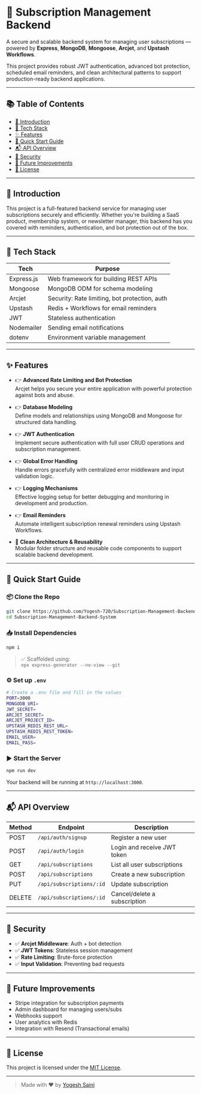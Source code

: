 
# 🧠 Subscription Management Backend

A secure and scalable backend system for managing user subscriptions — powered by **Express**, **MongoDB**, **Mongoose**, **Arcjet**, and **Upstash Workflows**.

This project provides robust JWT authentication, advanced bot protection, scheduled email reminders, and clean architectural patterns to support production-ready backend applications.

---

## 📚 Table of Contents

- [🧠 Introduction](#-introduction)
- [🚀 Tech Stack](#-tech-stack)
- [✨ Features](#-features)
- [🚀 Quick Start Guide](#-quick-start-guide)
- [📬 API Overview](#-api-overview)
- [🔐 Security](#-security)
- [🧠 Future Improvements](#-future-improvements)
- [📄 License](#-license)

---

## 🧠 Introduction

This project is a full-featured backend service for managing user subscriptions securely and efficiently. Whether you're building a SaaS product, membership system, or newsletter manager, this backend has you covered with reminders, authentication, and bot protection out of the box.

---

## 🚀 Tech Stack

| Tech        | Purpose                                       |
|-------------|-----------------------------------------------|
| Express.js  | Web framework for building REST APIs          |
| Mongoose    | MongoDB ODM for schema modeling               |
| Arcjet      | Security: Rate limiting, bot protection, auth |
| Upstash     | Redis + Workflows for email reminders         |
| JWT         | Stateless authentication                      |
| Nodemailer  | Sending email notifications                   |
| dotenv      | Environment variable management               |

---

## ✨ Features

- 👉 **Advanced Rate Limiting and Bot Protection**  
  Arcjet helps you secure your entire application with powerful protection against bots and abuse.

- 👉 **Database Modeling**  
  Define models and relationships using MongoDB and Mongoose for structured data handling.

- 👉 **JWT Authentication**  
  Implement secure authentication with full user CRUD operations and subscription management.

- 👉 **Global Error Handling**  
  Handle errors gracefully with centralized error middleware and input validation logic.

- 👉 **Logging Mechanisms**  
  Effective logging setup for better debugging and monitoring in development and production.

- 👉 **Email Reminders**  
  Automate intelligent subscription renewal reminders using Upstash Workflows.

- 🧩 **Clean Architecture & Reusability**  
  Modular folder structure and reusable code components to support scalable backend development.

---

## 🚀 Quick Start Guide

### 📦 Clone the Repo

```bash
git clone https://github.com/Yogesh-720/Subscription-Management-Backend-System.git
cd Subscription-Management-Backend-System
```

### 📥 Install Dependencies

```bash
npm i
```

> ✅ Scaffolded using:  
> `npx express-generator --no-view --git`

### ⚙️ Set up `.env`

```bash
# Create a .env file and fill in the values
PORT=3000
MONGODB_URI=
JWT_SECRET=
ARCJET_SECRET=
ARCJET_PROJECT_ID=
UPSTASH_REDIS_REST_URL=
UPSTASH_REDIS_REST_TOKEN=
EMAIL_USER=
EMAIL_PASS=
```

### ▶️ Start the Server

```bash
npm run dev
```

Your backend will be running at `http://localhost:3000`.

---

## 📬 API Overview

| Method | Endpoint               | Description                       |
|--------|------------------------|-----------------------------------|
| POST   | `/api/auth/signup`     | Register a new user               |
| POST   | `/api/auth/login`      | Login and receive JWT token       |
| GET    | `/api/subscriptions`   | List all user subscriptions       |
| POST   | `/api/subscriptions`   | Create a new subscription         |
| PUT    | `/api/subscriptions/:id` | Update subscription              |
| DELETE | `/api/subscriptions/:id` | Cancel/delete a subscription     |

---

## 🔐 Security

- ✅ **Arcjet Middleware**: Auth + bot detection
- ✅ **JWT Tokens**: Stateless session management
- ✅ **Rate Limiting**: Brute-force protection
- ✅ **Input Validation**: Preventing bad requests

---

## 🧠 Future Improvements

- Stripe integration for subscription payments
- Admin dashboard for managing users/subs
- Webhooks support
- User analytics with Redis
- Integration with Resend (Transactional emails)

---

## 📄 License

This project is licensed under the [MIT License](LICENSE).

---

> Made with ❤️ by [Yogesh Saini](https://github.com/Yogesh-720)
